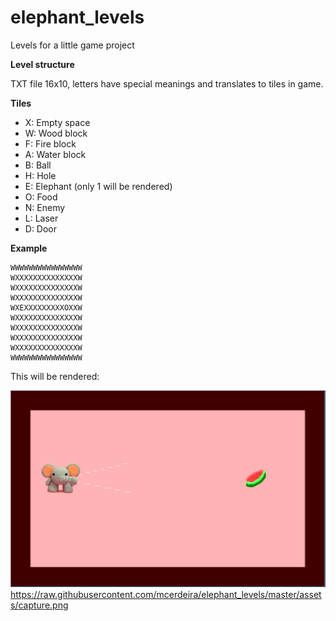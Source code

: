 # elephant_levels
Levels for a little game project

**Level structure**

TXT file 16x10, letters have special meanings and translates to tiles in game.

**Tiles**

* X: Empty space
* W: Wood block
* F: Fire block
* A: Water block
* B: Ball
* H: Hole
* E: Elephant (only 1 will be rendered)
* O: Food
* N: Enemy
* L: Laser
* D: Door

**Example**
```
WWWWWWWWWWWWWWWW
WXXXXXXXXXXXXXXW
WXXXXXXXXXXXXXXW
WXXXXXXXXXXXXXXW
WXEXXXXXXXXXOXXW
WXXXXXXXXXXXXXXW
WXXXXXXXXXXXXXXW
WXXXXXXXXXXXXXXW
WXXXXXXXXXXXXXXW
WWWWWWWWWWWWWWWW
```
This will be rendered:

![Level 1](https://raw.githubusercontent.com/mcerdeira/elephant_levels/master/assets/capture.png)https://raw.githubusercontent.com/mcerdeira/elephant_levels/master/assets/capture.png
